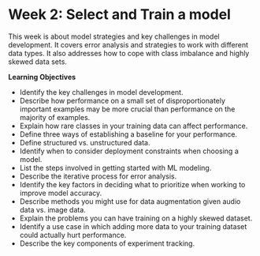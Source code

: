 # Week 2: Select and Train a model
This week is about model strategies and key challenges in model development. It covers error analysis and strategies to work with different data types. It also addresses how to cope with class imbalance and highly skewed data sets.


**Learning Objectives**
* Identify the key challenges in model development.
* Describe how performance on a small set of disproportionately important examples may be more crucial than performance on the majority of examples.
* Explain how rare classes in your training data can affect performance.
* Define three ways of establishing a baseline for your performance.
* Define structured vs. unstructured data.
* Identify when to consider deployment constraints when choosing a model.
* List the steps involved in getting started with ML modeling.
* Describe the iterative process for error analysis.
* Identify the key factors in deciding what to prioritize when working to improve model accuracy.
* Describe methods you might use for data augmentation given audio data vs. image data.
* Explain the problems you can have training on a highly skewed dataset.
* Identify a use case in which adding more data to your training dataset could actually hurt performance.
* Describe the key components of experiment tracking.